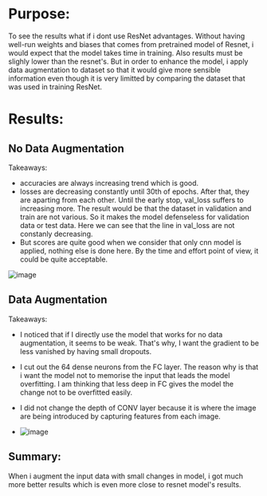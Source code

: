 # Purpose:
To see the results what if i dont use ResNet advantages. Without having well-run weights and biases that comes from pretrained model of Resnet, i would expect that the model takes time in training. Also results must be slighly lower than the resnet's. But in order to enhance the model, i apply data augmentation to dataset so that it would give more sensible information even though it is very limitted by comparing the dataset that was used in training ResNet.

# Results:
## No Data Augmentation

 Takeaways: <br />
* accuracies are always increasing trend which is good.
* losses are decreasing constantly until 30th of epochs. After that, they are aparting from each other. Until the early stop, val_loss suffers to increasing more. The result would be that the dataset in validation and train are not various. So it makes the model defenseless for validation data or test data. Here we can see that the line in val_loss are not constanly decreasing.
* But scores are quite good when we consider that only cnn model is applied, nothing else is done here. By the time and effort point of view, it could be quite acceptable.
  
![image](https://github.com/user-attachments/assets/a01d4dcb-d130-4d31-bd4d-08e868cbabe5)

## Data Augmentation

 Takeaways: <br />
* I noticed that if I directly use the model that works for no data augmentation, it seems to be weak. That's why, I want the gradient to be less vanished by having small dropouts.
* I cut out the 64 dense neurons from the FC layer. The reason why is that i want the model not to memorise the input that leads the model overfitting. I am thinking that less deep in FC gives the model the change not to be overfitted easily.
* I did not change the depth of CONV layer because it is where the image are being introduced by capturing features from each image.

* ![image](https://github.com/user-attachments/assets/d6095496-9e14-4b17-953b-143dfa86b7ff)

## Summary:
When i augment the input data with small changes in model, i got much more better results which is even more close to resnet model's results. 
